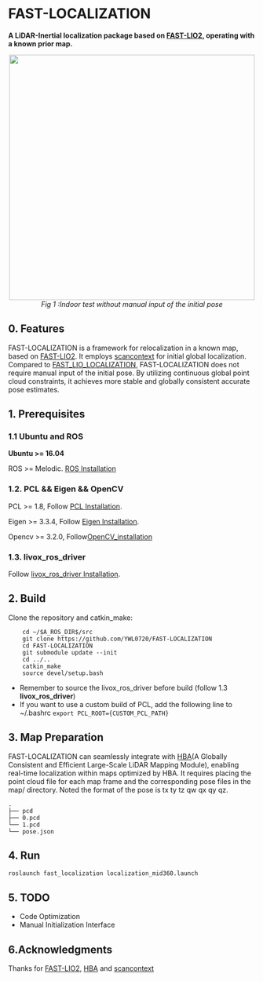 # FAST-LOCALIZATION
**A LiDAR-Inertial localization package based on [FAST-LIO2](https://github.com/hku-mars/FAST_LIO), operating with a known prior map.**
<p align="center">
  <img src="doc/test.gif" height="500"/>
  <br>
  <em>Fig 1 :Indoor test without manual input of the initial pose</em>
</p>

## 0. Features
FAST-LOCALIZATION is a framework for relocalization in a known map, based on [FAST-LIO2](https://github.com/hku-mars/FAST_LIO). It employs [scancontext](https://github.com/irapkaist/scancontext) for initial global localization. Compared to [FAST_LIO_LOCALIZATION](https://github.com/HViktorTsoi/FAST_LIO_LOCALIZATION), FAST-LOCALIZATION does not require manual input of the initial pose. By utilizing continuous global point cloud constraints, it achieves more stable and globally consistent accurate pose estimates.
## 1. Prerequisites
### 1.1 **Ubuntu** and **ROS**
**Ubuntu >= 16.04**

ROS    >= Melodic. [ROS Installation](http://wiki.ros.org/ROS/Installation)

### 1.2. **PCL && Eigen && OpenCV**
PCL    >= 1.8,   Follow [PCL Installation](http://www.pointclouds.org/downloads/linux.html).

Eigen  >= 3.3.4, Follow [Eigen Installation](http://eigen.tuxfamily.org/index.php?title=Main_Page).

Opencv >= 3.2.0, Follow[OpenCV_installation](https://github.com/opencv/opencv)
### 1.3. **livox_ros_driver**
Follow [livox_ros_driver Installation](https://github.com/Livox-SDK/livox_ros_driver).

## 2. Build

Clone the repository and catkin_make:

```
    cd ~/$A_ROS_DIR$/src
    git clone https://github.com/YWL0720/FAST-LOCALIZATION
    cd FAST-LOCALIZATION
    git submodule update --init
    cd ../..
    catkin_make
    source devel/setup.bash
```
- Remember to source the livox_ros_driver before build (follow 1.3 **livox_ros_driver**)
- If you want to use a custom build of PCL, add the following line to ~/.bashrc
  ```export PCL_ROOT={CUSTOM_PCL_PATH}```

## 3. Map Preparation
FAST-LOCALIZATION can seamlessly integrate with [HBA](https://github.com/hku-mars/HBA)(A Globally Consistent and Efficient Large-Scale LiDAR Mapping Module), enabling real-time localization within maps optimized by HBA. It requires placing the point cloud file for each map frame and the corresponding pose files in the map/ directory. Noted the format of the pose is tx ty tz qw qx qy qz.
```
.
├── pcd
├── 0.pcd
└── 1.pcd
└── pose.json
```

## 4. Run
```
roslaunch fast_localization localization_mid360.launch
```
## 5. TODO
- Code Optimization
- Manual Initialization Interface

## 6.Acknowledgments

Thanks for [FAST-LIO2](https://github.com/hku-mars/FAST_LIO), [HBA](https://github.com/hku-mars/HBA) and [scancontext](https://github.com/irapkaist/scancontext)
